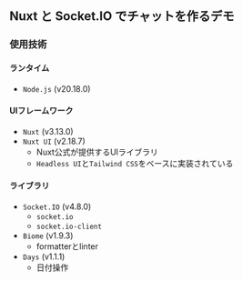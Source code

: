 ## Nuxt と Socket.IO でチャットを作るデモ
  
### 使用技術
#### ランタイム
- `Node.js` (v20.18.0)

#### UIフレームワーク
- `Nuxt` (v3.13.0)
- `Nuxt UI` (v2.18.7)
  - Nuxt公式が提供するUIライブラリ
  - `Headless UI`と`Tailwind CSS`をベースに実装されている

#### ライブラリ
- `Socket.IO` (v4.8.0)
  - `socket.io` 
  - `socket.io-client`
- `Biome` (v1.9.3)
  - formatterとlinter
- `Days` (v1.1.1)
  - 日付操作